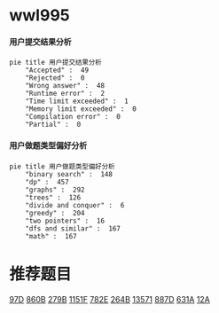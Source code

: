 # wwl995

<!-- tabs:start -->



#### **用户提交结果分析**

```mermaid
pie title 用户提交结果分析
    "Accepted" :  49
    "Rejected" :  0
    "Wrong answer" :  48
    "Runtime error" :  2
    "Time limit exceeded" :  1
    "Memory limit exceeded" :  0
    "Compilation error" :  0
    "Partial" :  0
```

#### **用户做题类型偏好分析**

```mermaid
pie title 用户做题类型偏好分析
    "binary search" :  148
    "dp" :  457
    "graphs" :  292
    "trees" :  126
    "divide and conquer" :  6
    "greedy" :  204
    "two pointers" :  16
    "dfs and similar" :  167
    "math" :  167
```



<!-- tabs:end -->
# 推荐题目
[97D](https://codeforces.com/contest/97/problem/D)
[860B](https://codeforces.com/contest/860/problem/B)
[279B](https://codeforces.com/contest/279/problem/B)
[1151F](https://codeforces.com/contest/1151/problem/F)
[782E](https://codeforces.com/contest/782/problem/E)
[264B](https://codeforces.com/contest/264/problem/B)
[13571](https://codeforces.com/contest/1357/problem/1)
[887D](https://codeforces.com/contest/887/problem/D)
[631A](https://codeforces.com/contest/631/problem/A)
[12A](https://codeforces.com/contest/12/problem/A)
